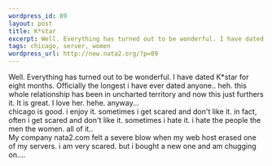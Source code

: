 ```yaml
--- 
wordpress_id: 89
layout: post
title: K*star
excerpt: Well. Everything has turned out to be wonderful. I have dated K*star for eight months. Officially the longest i have ever dated anyone.. heh. this whole relationship has been in uncharted territory and now this just furthers it. It is great. I love her. hehe. anyway...chicago is good. i enjoy it. sometimes i get scared and don't like it. in fact, often i get scared and don't like it. someti...
tags: chicago, server, women
wordpress_url: http://new.nata2.org/?p=89
---
```

Well. Everything has turned out to be wonderful. I have dated K*star for eight months. Officially the longest i have ever dated anyone.. heh. this whole relationship has been in uncharted territory and now this just furthers it. It is great. I love her. hehe. anyway...<br>chicago is good. i enjoy it. sometimes i get scared and don't like it. in fact, often i get scared and don't like it. sometimes i hate it. i hate the people the men the women. all of it..<br>
My company nata2.com felt a severe blow when my web host erased one of my servers. i am very scared. but i bought a new one and am chugging on....
